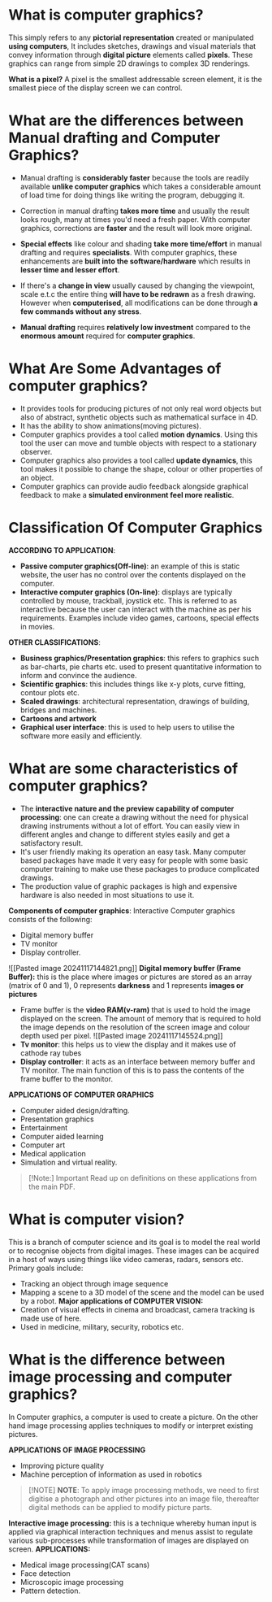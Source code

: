 # What is computer graphics?
This simply refers to any **pictorial representation** created or manipulated **using computers**, It includes sketches, drawings and visual materials that convey information through **digital picture** elements called **pixels**. These graphics can range from simple 2D drawings to complex 3D renderings.

**What is a pixel?**
A pixel is the smallest addressable screen element, it is the smallest piece of the display screen we can control.

# What are the differences between Manual drafting and Computer Graphics?
- Manual drafting is **considerably faster** because the tools are readily available **unlike computer graphics** which takes a considerable amount of load time for doing things like writing the program, debugging it.

- Correction in manual drafting **takes more time** and usually the result looks rough, many at times you'd need a fresh paper. With computer graphics, corrections are **faster** and the result will look more original.

- **Special effects** like colour and shading **take more time/effort** in manual drafting and requires **specialists**. With computer graphics, these enhancements are **built into the software/hardware** which results in **lesser time and lesser effort**.

- If there's a **change in view** usually caused by changing the viewpoint, scale e.t.c the entire thing **will have to be redrawn** as a fresh drawing. However when **computerised**, all modifications can be done through **a few commands without any stress**.

- **Manual drafting** requires **relatively low investment** compared to the **enormous amount** required for **computer graphics**.

# What Are Some Advantages of computer graphics?
- It provides tools for producing pictures of not only real word objects but also of abstract, synthetic objects such as mathematical surface in 4D.
- It has the ability to show animations(moving pictures).
- Computer graphics provides a tool called **motion dynamics**. Using this tool the user can move and tumble objects with respect to a stationary observer.
- Computer graphics also provides a tool called **update dynamics**, this tool makes it possible to change the shape, colour or other properties of an object.
- Computer graphics can provide audio feedback alongside graphical feedback to make a **simulated environment feel more realistic**.

# Classification Of Computer Graphics 
**ACCORDING TO APPLICATION**:
- **Passive computer graphics(Off-line)**: an example of this is static website, the user has no control over the contents displayed on the computer.
- **Interactive computer graphics (On-line)**: displays are typically controlled by mouse, trackball, joystick etc. This is referred to as interactive because the user can interact with the machine as per his requirements. Examples include video games, cartoons, special effects in movies.

**OTHER CLASSIFICATIONS**:
- **Business graphics/Presentation graphics**: this refers to graphics such as bar-charts, pie charts etc. used to present quantitative information to inform and convince the audience.
- **Scientific graphics**: this includes things like x-y plots, curve fitting, contour plots etc.
- **Scaled drawings**: architectural representation, drawings of building, bridges and machines.
- **Cartoons and artwork**
- **Graphical user interface**: this is used to help users to utilise the software more easily and efficiently.
# What are some characteristics of computer graphics?
- The **interactive nature and the preview capability of computer processing**: one can create a drawing without the need for physical drawing instruments without a lot of effort. You can easily view in different angles and change to different styles easily and get a satisfactory result.
- It's user friendly making its operation an easy task. Many computer based packages have made it very easy for people with some basic computer training to make use these packages to produce complicated drawings.
- The production value of graphic packages is high and expensive hardware is also needed in most situations to use it.

**Components of computer graphics**:
Interactive Computer graphics consists of the following:
- Digital memory buffer
- TV monitor
- Display controller.

![[Pasted image 20241117144821.png]]
**Digital memory buffer (Frame Buffer):** this is the place where images or pictures are stored as an array (matrix of 0 and 1), 0 represents **darkness** and 1 represents **images or pictures**
- Frame buffer is the **video RAM(v-ram)** that is used to hold the image displayed on the screen. The amount of memory that is required to hold the image depends on the resolution of the screen image and colour depth used per pixel.
![[Pasted image 20241117145524.png]]
- **Tv monitor**: this helps us to view the display and it makes use of cathode ray tubes
- **Display controller**: it acts as an interface between memory buffer and TV monitor. The main function of this is to pass the contents of the frame buffer to the monitor.

**APPLICATIONS OF COMPUTER GRAPHICS**
- Computer aided design/drafting.
- Presentation graphics
- Entertainment
- Computer aided learning
- Computer art
- Medical application
- Simulation and virtual reality.

> [!Note:] Important
> Read up on definitions on these applications from the main PDF.

# What is computer vision?
This is a branch of computer science and its goal is to model the real world or to recognise objects from digital images. These images can be acquired in a host of ways using things like video cameras, radars, sensors etc.
Primary goals include:
- Tracking an object through image sequence
- Mapping a scene to a 3D model of the scene and the model can be used by a robot.
**Major applications of COMPUTER VISION:**
- Creation of visual effects in cinema and broadcast, camera tracking is made use of here.
- Used in medicine, military, security, robotics etc.

# What is the difference between image processing and computer graphics?
In Computer graphics, a computer is used to create a picture. On the other hand image processing applies techniques to modify or interpret existing pictures.

**APPLICATIONS OF IMAGE PROCESSING**
- Improving picture quality
- Machine perception of information as used in robotics

> [!NOTE] **NOTE**:
> To apply image processing methods, we need to first digitise a photograph and other pictures into an image file, thereafter digital methods can be applied to modify picture parts.

**Interactive image processing:** this is a technique whereby human input is applied via graphical interaction techniques and menus assist to regulate various sub-processes while transformation of images are displayed on screen.
**APPLICATIONS:**
- Medical image processing(CAT scans)
- Face detection
- Microscopic image processing
- Pattern detection.

